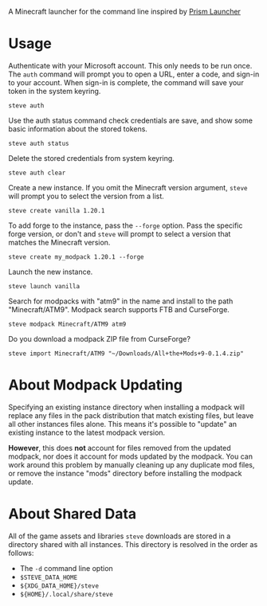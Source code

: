 A Minecraft launcher for the command line inspired by [Prism Launcher](https://prismlauncher.org/)

# Usage

Authenticate with your Microsoft account. This only needs to be run once.
The `auth` command will prompt you to open a URL, enter a code, and sign-in
to your account. When sign-in is complete, the command will save your token
in the system keyring.

    steve auth

Use the auth status command check credentials are save, and show some basic
information about the stored tokens.

    steve auth status

Delete the stored credentials from system keyring.

    steve auth clear

Create a new instance. If you omit the Minecraft version argument, `steve` will
prompt you to select the version from a list.

    steve create vanilla 1.20.1

To add forge to the instance, pass the `--forge` option. Pass the specific forge
version, or don't and `steve` will prompt to select a version that matches the
Minecraft version.

    steve create my_modpack 1.20.1 --forge

Launch the new instance.

    steve launch vanilla

Search for modpacks with "atm9" in the name and install to the path "Minecraft/ATM9".
Modpack search supports FTB and CurseForge.

    steve modpack Minecraft/ATM9 atm9

Do you download a modpack ZIP file from CurseForge?

    steve import Minecraft/ATM9 "~/Downloads/All+the+Mods+9-0.1.4.zip"

# About Modpack Updating

Specifying an existing instance directory when installing a modpack will replace
any files in the pack distribution that match existing files, but leave all other
instances files alone. This means it's possible to "update" an existing instance
to the latest modpack version.

**However**, this does **not** account for files removed from the updated modpack,
nor does it account for mods updated by the modpack. You can work around this
problem by manually cleaning up any duplicate mod files, or remove the instance
"mods" directory before installing the modpack update.

# About Shared Data

All of the game assets and libraries `steve` downloads are stored in a directory
shared with all instances. This directory is resolved in the order as follows:

* The `-d` command line option
* `$STEVE_DATA_HOME`
* `${XDG_DATA_HOME}/steve`
* `${HOME}/.local/share/steve`

